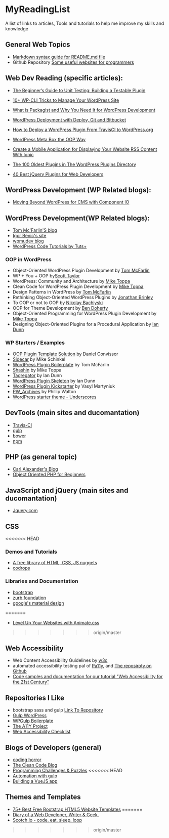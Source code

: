 # MyReadingList
A list of links to articles, Tools and tutorials to help me improve my skills and knowledge 
## General Web Topics
* [Markdown syntax guide for README.md file](https://confluence.atlassian.com/bitbucketserver/markdown-syntax-guide-776639995.html)
* Github Repository [Some useful websites for programmers](https://github.com/sdmg15/Best-websites-a-programmer-should-visit)
## Web Dev Reading (specific articles):
* [The Beginner’s Guide to Unit Testing: Building a Testable Plugin](https://code.tutsplus.com/articles/the-beginners-guide-to-unit-testing-building-a-testable-plugin--wp-25741)
* [10+ WP-CLI Tricks to Manage Your WordPress Site](https://www.codeinwp.com/blog/wp-cli/)
* [What is Packagist and Why You Need It for WordPress Development](https://premium.wpmudev.org/blog/packagist-wordpress-development/)
* [WordPress Deployment with Deploy, Git and Bitbucket](https://www.ostraining.com/blog/wordpress/deploy-git-wordpress/)
* [How to Deploy a WordPress Plugin From TravisCI to WordPress.org](https://code.tutsplus.com/tutorials/how-to-deploy-wordpress-plugin-from-travisci-to-wordpressorg--cms-28831)
* [WordPress Meta Box the OOP Way](https://w3guy.com/wordpress-meta-box-oop/)

* [Create a Mobile Application for Displaying Your Website RSS Content With Ionic](https://code.tutsplus.com/tutorials/create-an-mobile-application-for-displaying-your-website-rss-content-with-ionic--cms-28838)
* [The 100 Oldest Plugins in The WordPress Plugins Directory](https://isabelcastillo.com/oldest-plugins)
* [40 Best jQuery Plugins for Web Developers](http://www.webdesigndev.com/best-jquery-plugins/)
## WordPress Development (WP Related blogs):

* [Moving Beyond WordPress for CMS with Component IO](https://scotch.io/tutorials/moving-beyond-wordpress-for-cms)

## WordPress Development(WP Related blogs):

* [Tom Mc'Farlin'S blog](https://tommcfarlin.com) 
* [Igor Benic's site](http://www.ibenic.com/)
* [wpmudev blog](https://premium.wpmudev.org/blog/)
* [WordPress Code Tutorials by Tuts+](https://code.tutsplus.com/categories/wordpress)
### OOP in WordPress
* Object-Oriented WordPress Plugin Development by [Tom McFarlin](http://tommcfarlin.com/object-oriented-wordpress-plugin/)
* WP + You + OOP by[Scott Taylor](http://scotty-t.com/2012/07/09/wp-you-oop/)
* WordPress: Community and Architecture by [Mike Toppa](http://www.toppa.com/2013/wordpress-community-and-architecture/)
* Clean Code for WordPress Plugin Development by [Mike Toppa](http://wordpress.tv/2011/11/14/mike-toppa-clean-code-for-wordpress-plugin-development/)
* Design Patterns in WordPress by [Tom McFarlin](http://wp.tutsplus.com/series/design-patterns-in-wordpress/)
* Rethinking Object-Oriented WordPress Plugins by [Jonathan Brinley](http://xplus3.net/2011/03/08/rethinking-object-oriented-wordpress-plugins/)
* To OOP or not to OOP by [Nikolay Bachiyski](http://wordpress.tv/2013/12/08/nikolay-bachiyski-to-oop-or-not-to-oop/)
* OOP for Theme Development by [Ben Doherty](http://wordpress.tv/2013/06/13/ben-doherty-oop-for-theme-development/)
* Object-Oriented Programming for WordPress Plugin Development by [Mike Toppa](http://www.slideshare.net/mtoppa/object-oriented-programming-for-wordpress-plugin-development)
* Designing Object-Oriented Plugins for a Procedural Application by [Ian Dunn](http://iandunn.name/designing-object-oriented-plugins-for-a-procedural-application/)

### WP Starters / Examples
* [OOP Plugin Template Solution](https://github.com/convissor/oop-plugin-template-solution) by Daniel Convissor
* [Sidecar](https://github.com/newclarity/sidecar) by Mike Schinkel
* [WordPress Plugin Boilerplate](https://github.com/tommcfarlin/WordPress-Plugin-Boilerplate/) by Tom McFarlin
* [Shashin](http://wordpress.org/extend/plugins/shashin/) by Mike Toppa
* [Tagregator](http://wordpress.org/plugins/tagregator/) by Ian Dunn
* [WordPress Plugin Skeleton](https://github.com/iandunn/WordPress-Plugin-Skeleton) by Ian Dunn
* [WordPress Plugin Kickstarter](http://wordpress.org/extend/plugins/wordpress-plugin-kickstarter/) by Vasyl Martyniuk
* [PW_Archives](http://wordpress.org/extend/plugins/pw-archives/) by Phillip Walton
* [WordPress starter theme - Underscores](http://underscores.me/)




## DevTools (main sites and ducomantation)
* [Travis-CI](https://travis-ci.org/)
* [gulp](https://gulpjs.com/)
* [bower](https://bower.io/)
* [npm](https://www.npmjs.com/)

## PHP (as general topic)
* [Carl Alexander's Blog](https://carlalexander.ca/)
* [Object Oriented PHP for Beginners](http://www.killerphp.com/tutorials/object-oriented-php/)

## JavaScript and jQuery (main sites and ducomantation)
* [Jquery.com](https://jquery.com/)


## CSS
<<<<<<< HEAD
### Demos and Tutorials
* [A free library of HTML, CSS, JS nuggets](https://codyhouse.co/)
* [codrops](https://tympanus.net/codrops/)

### Libraries and Documentation
* [bootstrap](http://getbootstrap.com/)
* [zurb foundation](http://foundation.zurb.com/)
* [google's material design](http://materializecss.com/)

=======
* [Level Up Your Websites with Animate.css](https://scotch.io/tutorials/level-up-your-websites-with-animatecss)
>>>>>>> origin/master

## Web Accessibility
* Web Content Accessibility Guidelines by [w3c](https://github.com/w3c/wcag)
* automated accessibility testing pal of [Pa11y](http://pa11y.org/), and [The reposiroty on Github](https://github.com/pa11y/pa11y)
* [Code samples and documentation for our tutorial "Web Accessibility for the 21st Century"](https://github.com/rahaeli/accessibility)

## Repositories I Like
*  bootstrap sass and gulp [Link To Repository](https://github.com/leadout/bootstrap-sass-gulp)
* [Gulp WordPress](https://github.com/ahmadawais/WPGulp)
* [WPGulp Boilerplate](https://github.com/ahmadawais/WPGulpTheme)
* [The A11Y Project](http://a11yproject.com/)
* [Web Accessibility Checklist](http://a11yproject.com/checklist.html)

## Blogs of Developers (general)
* [coding horror](https://blog.codinghorror.com/)
* [The Clean Code Blog](http://blog.cleancoder.com/)
* [Programming Challenges & Puzzles](https://www.nayuki.io/category/programming)
<<<<<<< HEAD
* [Automation with gulp](https://auth0.com/blog/automate-your-development-workflow-with-gulpjs/)
* [Building a VueJS app](https://auth0.com/blog/build-an-app-with-vuejs/)

## Themes and Templates
* [75+ Best Free Bootstrap HTML5 Website Templates](http://webdesigncover.com/best-free-bootstrap-html5-website-templates.html)
=======
* [Diary of a Web Developer, Writer & Geek.](https://w3guy.com/)
* [Scotch.io - code. eat. sleep. loop](https://scotch.io/)
>>>>>>> origin/master

